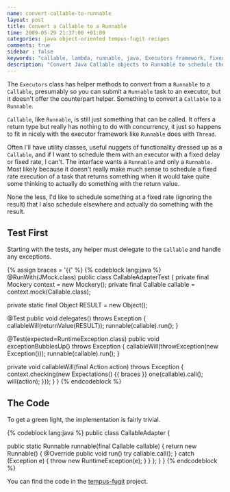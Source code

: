 ```yaml
---
name: convert-callable-to-runnable
layout: post
title: Convert a Callable to a Runnable
time: 2009-05-29 21:37:00 +01:00
categories: java object-oriented tempus-fugit recipes
comments: true
sidebar : false
keywords: "callable, lambda, runnable, java, Executors framework, fixed rate delay, fixed rate, executors, doug lea"
description: "Convert Java Callable objects to Runnable to schedule them at a fixed rate with the Executors framework"
---
```


The `Executors` class has helper methods to convert from a `Runnable` to a `Callable`, presumably so you can submit a `Runnable` task to an executor, but it doesn't offer the counterpart helper. Something to convert a `Callable` to a `Runnable`.

<!-- more -->

`Callable`, like `Runnable`, is still just something that can be called. It offers a return type but really has nothing to do with concurrency, it just so happens to fit in nicely with the executor framework like `Runnable` does with `Thread`.


Often I'll have utility classes, useful nuggets of functionality dressed up as a `Callable`, and if I want to schedule them with an executor with a fixed delay or fixed rate, I can't. The interface wants a `Runnable` and only a `Runnable`. Most likely because it doesn't really make much sense to schedule a fixed rate execution of a task that returns something when it would take quite some thinking to actually do something with the return value.

  
None the less, I'd like to schedule something at a fixed rate (ignoring the result) that I also schedule elsewhere and actually do something with the result.

## Test First
  
Starting with the tests, any helper must delegate to the `Callable` and handle any exceptions.

    
{% assign braces = '{{' %}
{% codeblock lang:java %}
@RunWith(JMock.class)
public class CallableAdapterTest {
   private final Mockery context = new Mockery();
   private final Callable callable = context.mock(Callable.class);

   private static final Object RESULT = new Object();

   @Test
   public void delegates() throws Exception {
      callableWill(returnValue(RESULT));
      runnable(callable).run();
   }

   @Test(expected=RuntimeException.class)
   public void exceptionBubblesUp() throws Exception {
      callableWill(throwException(new Exception()));
      runnable(callable).run();
   }

   private void callableWill(final Action action) throws Exception {
      context.checking(new Expectations() {{ braces }}
         one(callable).call(); will(action);
      }});
   }
}
{% endcodeblock %}


## The Code
  
To get a green light, the implementation is fairly trivial.


{% codeblock lang:java %}
public class CallableAdapter {

   public static Runnable runnable(final Callable callable) {
      return new Runnable() {
         @Override
         public void run()
            try
               callable.call();
            } catch (Exception e) {
               throw new RuntimeException(e);
            }
         }
      };
   }
}
{% endcodeblock %}


You can find the code in the [tempus-fugit](http://tempusfugitlibrary.org/) project.




